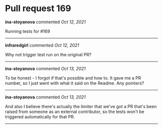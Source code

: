 # Pull request 169

**ina-stoyanova** commented *Oct 12, 2021*

Running tests for #169
<br />
***


**infraredgirl** commented *Oct 12, 2021*

Why not trigger test run on the original PR?
***

**ina-stoyanova** commented *Oct 13, 2021*

To be honest - I forgot if that's possible and how to. It gave me a PR number, so I just went with what it said on the Readme. Any pointers?

***

**ina-stoyanova** commented *Oct 13, 2021*

And also I believe there's actually the limiter that we've got a PR that's been raised from someone as an external contributor, so the tests won't be triggered automatically for that PR. 

***

